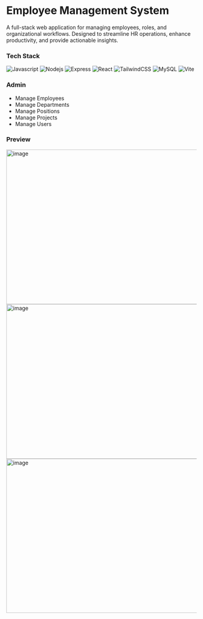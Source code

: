 # Employee Management System

A full-stack web application for managing employees, roles, and organizational workflows. Designed to streamline HR operations, 
enhance productivity, and provide actionable insights.

### Tech Stack
<p>
  <img alt="Javascript" src="https://img.shields.io/badge/-javascript-f7df1c?style=flat-square&logo=javascript&logoColor=black" />
  <img alt="Nodejs" src="https://img.shields.io/badge/-Nodejs-43853d?style=flat-square&logo=Node.js&logoColor=white" />
  <img alt="Express" src="https://img.shields.io/badge/-Express-000000?style=flat-square&logo=express&logoColor=white" />
  <img alt="React" src="https://img.shields.io/badge/-React-45b8d8?style=flat-square&logo=react&logoColor=white" />
  <img alt="TailwindCSS" src="https://img.shields.io/badge/tailwindcss-%2338B2AC.svg?style=flat&logo=tailwind-css&logoColor=white" />
  <img alt="MySQL" src="https://img.shields.io/badge/-MySQL-00758F?style=flat-square&logo=mysql&logoColor=white" />
  <img alt="Vite" src="https://img.shields.io/badge/-Vite-646cff?style=flat-square&logo=vite&logoColor=ffffff" />
</p>

### Admin

- Manage Employees
- Manage Departments
- Manage Positions
- Manage Projects
- Manage Users

### Preview
<img width="959" height="408" alt="image" src="https://github.com/user-attachments/assets/e0cfcf43-30cc-4a5e-b6f3-4cf39467c4c8" />
<img width="959" height="408" alt="image" src="https://github.com/user-attachments/assets/6df2a935-c50c-420f-9876-b88b39c1b2b5" />
<img width="959" height="407" alt="image" src="https://github.com/user-attachments/assets/803b2545-6a73-4bf7-95e5-ebe073769b3f" />



